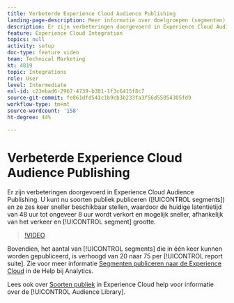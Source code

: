 ```yaml
---
title: Verbeterde Experience Cloud Audience Publishing
landing-page-description: Meer informatie over doelgroepen (segmenten) publiceren en maak ze sneller dan ooit beschikbaar.
description: Er zijn verbeteringen doorgevoerd in Experience Cloud Audience Publishing. U kunt nu doelgroepen (segmenten) publiceren en zes keer sneller beschikbaar maken, waardoor de huidige latentietijd wordt teruggebracht van 48 uur naar ongeveer 8 uur en mogelijk sneller, afhankelijk van het verkeer en de segmentgrootte.
feature: Experience Cloud Integration
topics: null
activity: setup
doc-type: feature video
team: Technical Marketing
kt: 4819
topic: Integrations
role: User
level: Intermediate
exl-id: c23ebad6-2967-4739-b381-1f3c6415f8c7
source-git-commit: fe861dfd541c1b9cb3b233fa3f56d55054305fd9
workflow-type: tm+mt
source-wordcount: '158'
ht-degree: 44%

---
```


# Verbeterde Experience Cloud Audience Publishing

Er zijn verbeteringen doorgevoerd in Experience Cloud Audience Publishing. U kunt nu soorten publiek publiceren ([!UICONTROL segments]) en ze zes keer sneller beschikbaar stellen, waardoor de huidige latentietijd van 48 uur tot ongeveer 8 uur wordt verkort en mogelijk sneller, afhankelijk van het verkeer en [!UICONTROL segment] grootte.

>[!VIDEO](https://video.tv.adobe.com/v/32842/?quality=12)

Bovendien, het aantal van [!UICONTROL segments] die in één keer kunnen worden gepubliceerd, is verhoogd van 20 naar 75 per [!UICONTROL report suite].
Zie voor meer informatie [Segmenten publiceren naar de Experience Cloud](https://experienceleague.adobe.com/docs/analytics/components/segmentation/segmentation-workflow/seg-publish.html) in de Help bij Analytics.

Lees ook over [Soorten publiek](https://experienceleague.adobe.com/docs/core-services/interface/audiences/audience-library.html) in Experience Cloud help voor informatie over de [!UICONTROL Audience Library].
